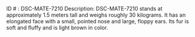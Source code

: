 ID # : DSC-MATE-7210
Description: DSC-MATE-7210 stands at approximately 1.5 meters tall and weighs roughly 30 kilograms. It has an elongated face with a small, pointed nose and large, floppy ears. Its fur is soft and fluffy and is light brown in color.